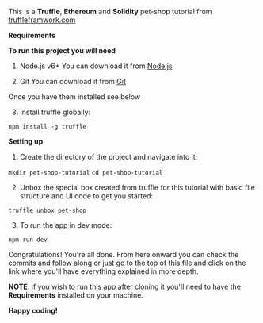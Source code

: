 This is a **Truffle**, **Ethereum** and **Solidity** pet-shop tutorial from [truffleframwork.com](http://truffleframework.com/tutorials/robust-smart-contracts-with-openzeppelin)

**Requirements**

**To run this project you will need**

1. Node.js v6+
You can download it from [Node.js](https://nodejs.org/en/)


2. Git
You can download it from [Git](https://git-scm.com/)

Once you have them installed see below

3. Install truffle globally:

```npm install -g truffle```

**Setting up**

1. Create the directory of the project and navigate into it:

```mkdir pet-shop-tutorial```
```cd pet-shop-tutorial```

2. Unbox the special box created from truffle for this tutorial with basic file structure and UI code to get you started:

```truffle unbox pet-shop```

3. To run the app in dev mode:

```npm run dev```


Congratulations! You're all done.
From here onward you can check the commits and follow along or just go to the top of this file and click on the link where you'll have everything explained in more depth.

**NOTE**: if you wish to run this app after cloning it you'll need to have the **Requirements** installed on your machine.

**Happy coding!**